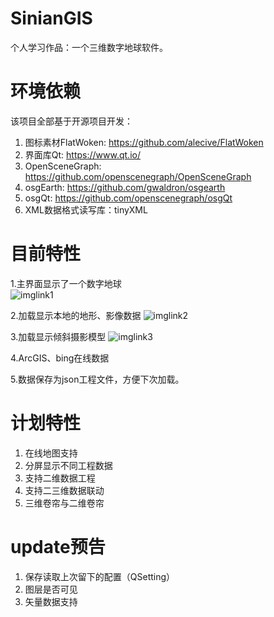 # SinianGIS
个人学习作品：一个三维数字地球软件。

# 环境依赖
该项目全部基于开源项目开发：

1. 图标素材FlatWoken: https://github.com/alecive/FlatWoken
2. 界面库Qt: https://www.qt.io/
3. OpenSceneGraph: https://github.com/openscenegraph/OpenSceneGraph
4. osgEarth: https://github.com/gwaldron/osgearth
5. osgQt: https://github.com/openscenegraph/osgQt
6. XML数据格式读写库：tinyXML

# 目前特性
1.主界面显示了一个数字地球      
![imglink1]

2.加载显示本地的地形、影像数据
![imglink2]

3.加载显示倾斜摄影模型
![imglink3]

4.ArcGIS、bing在线数据
   
5.数据保存为json工程文件，方便下次加载。

# 计划特性
1. 在线地图支持
2. 分屏显示不同工程数据
3. 支持二维数据工程
4. 支持二三维数据联动
5. 三维卷帘与二维卷帘

# update预告
1. 保存读取上次留下的配置（QSetting）
2. 图层是否可见
3. 矢量数据支持

[imglink1]:https://raw.githubusercontent.com/fafa1899/SinianGIS/master/README/1.PNG
[imglink2]:https://raw.githubusercontent.com/fafa1899/SinianGIS/master/README/2.PNG
[imglink3]:https://raw.githubusercontent.com/fafa1899/SinianGIS/master/README/3.PNG